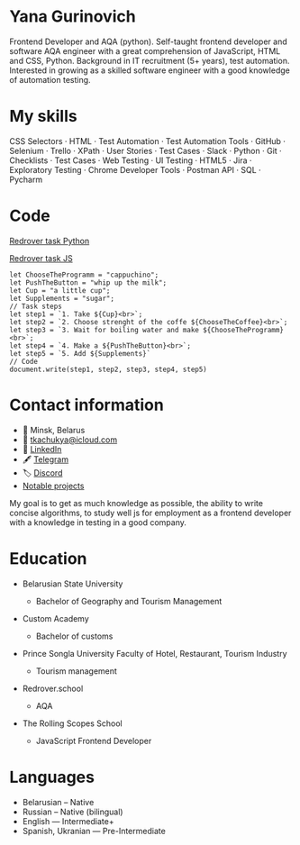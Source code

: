 # Yana Gurinovich
Frontend Developer and AQA (python).
Self-taught frontend developer and software AQA engineer with a great comprehension of JavaScript, HTML and CSS, Python. Background in IT recruitment (5+ years), test automation. Interested in growing as a skilled software engineer with a good knowledge of automation testing.

# My skills
CSS Selectors · HTML · Test Automation · Test Automation Tools · GitHub · Selenium · Trello · XPath · User Stories · Test Cases · Slack · Python · Git · Checklists · Test Cases · Web Testing · UI Testing · HTML5 · Jira · Exploratory Testing · Chrome Developer Tools · Postman API · SQL · Pycharm


# Code
[Redrover task Python](https://github.com/gurinowicz/OpenWeatherPython_06/blob/main/tests/test_migrate_from_dark_sky_api_page_ow6.py)

[Redrover task JS](https://replit.com/@gurinowicz/Lesson-Redrover-Test#script.js)
```let ChooseTheCoffee = "Lvivska kava";
let ChooseTheProgramm = "cappuchino";
let PushTheButton = "whip up the milk";
let Cup = "a little cup";
let Supplements = "sugar";
// Task steps
let step1 = `1. Take ${Cup}<br>`;
let step2 = `2. Choose strenght of the coffe ${ChooseTheCoffee}<br>`;
let step3 = `3. Wait for boiling water and make ${ChooseTheProgramm}<br>`;
let step4 = `4. Make a ${PushTheButton}<br>`;
let step5 = `5. Add ${Supplements}`
// Code
document.write(step1, step2, step3, step4, step5)
```

# Contact information

* 📍 Minsk, Belarus
* 📧 [tkachukya@icloud.com](tkachukya@icloud.com)
* 💼 [LinkedIn](https://www.linkedin.com/in/yana-hurynovich-170a27101/)
* 🖋️ [Telegram](https://t.me/Yana_Gurinovich)
* 🏷️ [Discord](Yana_G#5658)
* [Notable projects](https://github.com/gurinowicz/rssschool-cv)

My goal is to get as much knowledge as possible, the ability to write concise algorithms, to study well js for employment as a frontend developer with a knowledge in testing in a good company.

# Education

* Belarusian State University
  * Bachelor of Geography and Tourism Management

* Custom Academy
  * Bachelor of customs

* Prince Songla University Faculty of Hotel, Restaurant, Tourism Industry
  * Tourism management

* Redrover.school
  * AQA

* The Rolling Scopes School
  * JavaScript Frontend Developer

# Languages

* Belarusian – Native
* Russian – Native (bilingual)
* English — Intermediate+
* Spanish, Ukranian — Pre-Intermediate
<br>


